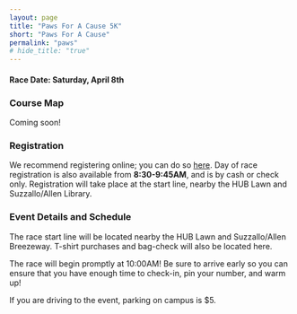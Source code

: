 ```yaml
---
layout: page
title: "Paws For A Cause 5K"
short: "Paws For A Cause"
permalink: "paws"
# hide_title: "true"
---
```



<!-- <img src="{{ site.baseurl }}/assets/paws.png" style="width: 300px; margin-left: auto; margin-right: auto;"> -->

#### Race Date: Saturday, April 8th

### Course Map

Coming soon!


### Registration

We recommend registering online; you can do so [here](#). Day of race registration is also available from **8:30-9:45AM**, and is by cash or check only. Registration will take place at the start line, nearby the HUB Lawn and Suzzallo/Allen Library.

### Event Details and Schedule

The race start line will be located nearby the HUB Lawn and Suzzallo/Allen Breezeway. T-shirt purchases and bag-check will also be located here.

The race will begin promptly at 10:00AM! Be sure to arrive early so you can ensure that you have enough time to check-in, pin your number, and warm up!

If you are driving to the event, parking on campus is $5.
